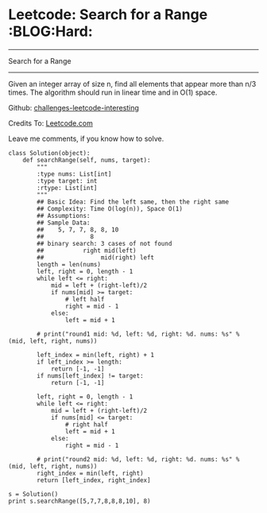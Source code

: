# Leetcode: Search for a Range     :BLOG:Hard:


---

Search for a Range  

---

Given an integer array of size n, find all elements that appear more than n/3 times. The algorithm should run in linear time and in O(1) space.  

Github: [challenges-leetcode-interesting](https://github.com/DennyZhang/challenges-leetcode-interesting/tree/master/search-for-a-range)  

Credits To: [Leetcode.com](https://leetcode.com/problems/search-for-a-range/description/)  

Leave me comments, if you know how to solve.  

    class Solution(object):
        def searchRange(self, nums, target):
            """
            :type nums: List[int]
            :type target: int
            :rtype: List[int]
            """
            ## Basic Idea: Find the left same, then the right same
            ## Complexity: Time O(log(n)), Space O(1)
            ## Assumptions:
            ## Sample Data:
            ##    5, 7, 7, 8, 8, 10
            ##             8
            ## binary search: 3 cases of not found
            ##           right mid(left)
            ##                mid(right) left
            length = len(nums)
            left, right = 0, length - 1
            while left <= right:
                mid = left + (right-left)/2
                if nums[mid] >= target:
                    # left half
                    right = mid - 1
                else:
                    left = mid + 1
    
            # print("round1 mid: %d, left: %d, right: %d. nums: %s" % (mid, left, right, nums))
    
            left_index = min(left, right) + 1
            if left_index >= length:
                return [-1, -1]
            if nums[left_index] != target:
                return [-1, -1]
    
            left, right = 0, length - 1
            while left <= right:
                mid = left + (right-left)/2
                if nums[mid] <= target:
                    # right half
                    left = mid + 1
                else:
                    right = mid - 1
    
            # print("round2 mid: %d, left: %d, right: %d. nums: %s" % (mid, left, right, nums))
            right_index = min(left, right)
            return [left_index, right_index]
    
    s = Solution()
    print s.searchRange([5,7,7,8,8,8,10], 8)